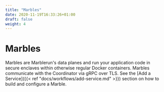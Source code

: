 ```yaml
---
title: "Marbles"
date: 2020-11-19T16:33:26+01:00
draft: false
weight: 4
---
```


# Marbles

Marbles are Marblerun's data planes and run your application code in secure enclaves within otherwise regular Docker containers. Marbles communicate with the Coordinator via gRPC over TLS. See the [Add a Service]({{< ref "docs/workflows/add-service.md" >}}) section on how to build and configure a Marble.
